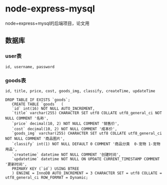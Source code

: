 <!--
 * @FilePath: README.md
 * @Author: yu
 * @Date: 2023-02-01 22:20:09
 * @LastEditors: 
 * @LastEditTime: 2023-02-07 15:05:58
 * @Descripttion: 
-->
# node-express-mysql
node+express+mysql的后端项目，论文用

## 数据库  

### user表  

    id, username, password

### goods表

    id, title, price, cost, goods_img, classify, createTime, updateTime

 ```
 DROP TABLE IF EXISTS `goods`;
    CREATE TABLE `goods`  (
    `id` int(16) NOT NULL AUTO_INCREMENT,
    `title` varchar(255) CHARACTER SET utf8 COLLATE utf8_general_ci NOT NULL COMMENT '名称',
    `price` decimal(10, 2) NOT NULL COMMENT '销售价',
    `cost` decimal(10, 2) NOT NULL COMMENT '成本价',
    `goods_img` varchar(255) CHARACTER SET utf8 COLLATE utf8_general_ci NOT NULL COMMENT '商品图片',
    `classify` int(1) NOT NULL DEFAULT 0 COMMENT '商品分类  0-宠物 1-宠物用品',
    `createtime` datetime NOT NULL COMMENT '创建时间',
    `updatetime` datetime NOT NULL ON UPDATE CURRENT_TIMESTAMP COMMENT '更新时间',
    PRIMARY KEY (`id`) USING BTREE
    ) ENGINE = InnoDB AUTO_INCREMENT = 3 CHARACTER SET = utf8 COLLATE = utf8_general_ci ROW_FORMAT = Dynamic;
 
 ```